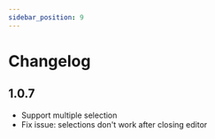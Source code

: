 ```yaml
---
sidebar_position: 9
---
```


# Changelog

## 1.0.7

* Support multiple selection
* Fix issue: selections don't work after closing editor
